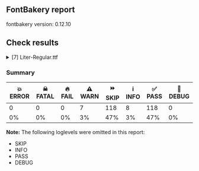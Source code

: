 ## FontBakery report

fontbakery version: 0.12.10





## Check results



<details><summary>[7] Liter-Regular.ttf</summary>
<div>
<details>
    <summary>⚠️ <b>WARN</b> Check if each glyph has the recommended amount of contours. <a href="https://fontbakery.readthedocs.io/en/stable/fontbakery/checks/universal.html#"></a></summary>
    <div>







* ⚠️ **WARN** <p>This check inspects the glyph outlines and detects the total number of contours in each of them. The expected values are infered from the typical ammounts of contours observed in a large collection of reference font families. The divergences listed below may simply indicate a significantly different design on some of your glyphs. On the other hand, some of these may flag actual bugs in the font such as glyphs mapped to an incorrect codepoint. Please consider reviewing the design and codepoint assignment of these to make sure they are correct.</p>
<p>The following glyphs do not have the recommended number of contours:</p>
<pre><code>- Glyph name: eogonek	Contours detected: 3	Expected: 2

- Glyph name: Lslash	Contours detected: 2	Expected: 1

- Glyph name: OE	Contours detected: 3	Expected: 2

- Glyph name: Uogonek	Contours detected: 2	Expected: 1

- Glyph name: uni0407	Contours detected: 1	Expected: 3

- Glyph name: uni0409	Contours detected: 3	Expected: 2

- Glyph name: uni040A	Contours detected: 3	Expected: 2

- Glyph name: uni0459	Contours detected: 3	Expected: 2

- Glyph name: Lslash	Contours detected: 2	Expected: 1

- Glyph name: OE	Contours detected: 3	Expected: 2

- Glyph name: Uogonek	Contours detected: 2	Expected: 1

- Glyph name: eogonek	Contours detected: 3	Expected: 2

- Glyph name: uni0407	Contours detected: 1	Expected: 3

- Glyph name: uni0409	Contours detected: 3	Expected: 2

- Glyph name: uni040A	Contours detected: 3	Expected: 2

- Glyph name: uni0459	Contours detected: 3	Expected: 2
</code></pre>
 [code: contour-count]



</div>
</details>

<details>
    <summary>⚠️ <b>WARN</b> Check font contains no unreachable glyphs <a href="https://fontbakery.readthedocs.io/en/stable/fontbakery/checks/universal.glyphset.html#"></a></summary>
    <div>







* ⚠️ **WARN** <p>The following glyphs could not be reached by codepoint or substitution rules:</p>
<pre><code>- gravecombgravecomb

- uni0306.cy

- uni030C.alt
</code></pre>
 [code: unreachable-glyphs]



</div>
</details>

<details>
    <summary>⚠️ <b>WARN</b> Validate size, and resolution of article images, and ensure article page has minimum length and includes visual assets. <a href="https://fontbakery.readthedocs.io/en/stable/fontbakery/checks/googlefonts.article.html#"></a></summary>
    <div>







* ⚠️ **WARN** <p>Family metadata at fonts/ttf does not have an article.</p>
 [code: lacks-article]



</div>
</details>

<details>
    <summary>⚠️ <b>WARN</b> Check for codepoints not covered by METADATA subsets. <a href="https://fontbakery.readthedocs.io/en/stable/fontbakery/checks/googlefonts.subsets.html#"></a></summary>
    <div>







* ⚠️ **WARN** <p>The following codepoints supported by the font are not covered by
any subsets defined in the font's metadata file, and will never
be served. You can solve this by either manually adding additional
subset declarations to METADATA.pb, or by editing the glyphset
definitions.</p>
<ul>
<li>U+02D8 BREVE: try adding one of: yi, canadian-aboriginal</li>
<li>U+02D9 DOT ABOVE: try adding one of: yi, canadian-aboriginal</li>
<li>U+02DB OGONEK: try adding one of: yi, canadian-aboriginal</li>
<li>U+0302 COMBINING CIRCUMFLEX ACCENT: try adding one of: math, cherokee, tifinagh, coptic</li>
<li>U+0306 COMBINING BREVE: try adding one of: old-permic, tifinagh</li>
<li>U+0307 COMBINING DOT ABOVE: try adding one of: syriac, tai-le, duployan, tifinagh, math, old-permic, canadian-aboriginal, hebrew, coptic, todhri, malayalam</li>
<li>U+030A COMBINING RING ABOVE: try adding one of: syriac, duployan</li>
<li>U+030B COMBINING DOUBLE ACUTE ACCENT: try adding one of: cherokee, osage</li>
<li>U+030C COMBINING CARON: try adding one of: cherokee, tai-le</li>
<li>U+0312 COMBINING TURNED COMMA ABOVE: try adding math</li>
<li>U+0326 COMBINING COMMA BELOW: try adding math</li>
<li>U+0327 COMBINING CEDILLA: try adding math</li>
<li>U+0328 COMBINING OGONEK: not included in any glyphset definition</li>
<li>U+0335 COMBINING SHORT STROKE OVERLAY: not included in any glyphset definition</li>
<li>U+0336 COMBINING LONG STROKE OVERLAY: not included in any glyphset definition</li>
<li>U+0337 COMBINING SHORT SOLIDUS OVERLAY: not included in any glyphset definition</li>
<li>U+0338 COMBINING LONG SOLIDUS OVERLAY: try adding math</li>
<li>U+0384 GREEK TONOS: try adding greek</li>
<li>U+1ECA LATIN CAPITAL LETTER I WITH DOT BELOW: try adding vietnamese</li>
<li>U+1ECB LATIN SMALL LETTER I WITH DOT BELOW: try adding vietnamese</li>
<li>U+EEC7 : not included in any glyphset definition</li>
</ul>
<p>Or you can add the above codepoints to one of the subsets supported by the font: <code>cyrillic</code>, <code>cyrillic-ext</code>, <code>latin</code>, <code>latin-ext</code></p>
 [code: unreachable-subsetting]



</div>
</details>

<details>
    <summary>⚠️ <b>WARN</b> Ensure dotted circle glyph is present and can attach marks. <a href="https://fontbakery.readthedocs.io/en/stable/fontbakery/checks/shaping.html#"></a></summary>
    <div>







* ⚠️ **WARN** <p>No dotted circle glyph present</p>
 [code: missing-dotted-circle]



</div>
</details>

<details>
    <summary>⚠️ <b>WARN</b> Are there any misaligned on-curve points? <a href="https://fontbakery.readthedocs.io/en/stable/fontbakery/checks/outline.html#"></a></summary>
    <div>







* ⚠️ **WARN** <p>The following glyphs have on-curve points which have potentially incorrect y coordinates:</p>
<pre><code>* Q (U+0051): X=449.0,Y=-2.0 (should be at baseline 0?)

* a (U+0061): X=286.0,Y=0.5 (should be at baseline 0?)

* OE (U+0152): X=598.0,Y=1.0 (should be at baseline 0?)

* OE (U+0152): X=598.0,Y=701.0 (should be at cap-height 700?)

* OE (U+0152): X=1044.0,Y=701.0 (should be at cap-height 700?)

* OE (U+0152): X=1044.0,Y=1.0 (should be at baseline 0?)

* aacute (U+00E1): X=286.0,Y=0.5 (should be at baseline 0?)

* abreve (U+0103): X=286.0,Y=0.5 (should be at baseline 0?)

* uni01CE (U+01CE): X=286.0,Y=0.5 (should be at baseline 0?)

* acircumflex (U+00E2): X=286.0,Y=0.5 (should be at baseline 0?)

* adieresis (U+00E4): X=286.0,Y=0.5 (should be at baseline 0?)

* agrave (U+00E0): X=286.0,Y=0.5 (should be at baseline 0?)

* amacron (U+0101): X=286.0,Y=0.5 (should be at baseline 0?)

* aogonek (U+0105): X=286.0,Y=0.5 (should be at baseline 0?)

* aring (U+00E5): X=286.0,Y=0.5 (should be at baseline 0?)

* atilde (U+00E3): X=286.0,Y=0.5 (should be at baseline 0?)

* atilde (U+00E3): X=292.0,Y=698.0 (should be at cap-height 700?)

* eth (U+00F0): X=250.5,Y=700.5 (should be at cap-height 700?)

* oslash (U+00F8): X=189.0,Y=1.5 (should be at baseline 0?)

* ordfeminine (U+00AA): X=286.0,Y=0.5 (should be at baseline 0?)

* uni0430 (U+0430): X=286.0,Y=0.5 (should be at baseline 0?)

* uni0431 (U+0431): X=294.0,Y=698.0 (should be at cap-height 700?)

* uni043B (U+043B): X=36.0,Y=-2.0 (should be at baseline 0?)

* uni043B (U+043B): X=12.0,Y=-2.0 (should be at baseline 0?)

* uni043B (U+043B): X=36.0,Y=-2.0 (should be at baseline 0?)

* uni0459 (U+0459): X=36.0,Y=-2.0 (should be at baseline 0?)

* uni0459 (U+0459): X=12.0,Y=-2.0 (should be at baseline 0?)

* uni0459 (U+0459): X=36.0,Y=-2.0 (should be at baseline 0?)

* questiondown (U+00BF): X=334.5,Y=1.5 (should be at baseline 0?)

* numbersign (U+0023): X=427.0,Y=1.0 (should be at baseline 0?)

* numbersign (U+0023): X=341.0,Y=1.0 (should be at baseline 0?)

* numbersign (U+0023): X=182.0,Y=1.0 (should be at baseline 0?)

* numbersign (U+0023): X=96.0,Y=1.0 (should be at baseline 0?)

* uni02BC (U+02BC): X=24.0,Y=698.0 (should be at cap-height 700?)

* uni02BC (U+02BC): X=138.0,Y=698.0 (should be at cap-height 700?)
</code></pre>
 [code: found-misalignments]



</div>
</details>

<details>
    <summary>⚠️ <b>WARN</b> Do any segments have colinear vectors? <a href="https://fontbakery.readthedocs.io/en/stable/fontbakery/checks/outline.html#"></a></summary>
    <div>







* ⚠️ **WARN** <p>The following glyphs have colinear vectors:</p>
<pre><code>* trademark (U+2122): L&lt;&lt;406.0,632.0&gt;--&lt;408.0,520.0&gt;&gt; -&gt; L&lt;&lt;408.0,520.0&gt;--&lt;408.0,338.0&gt;&gt;

* uni040E (U+040E): L&lt;&lt;112.0,700.0&gt;--&lt;260.0,415.0&gt;&gt; -&gt; L&lt;&lt;260.0,415.0&gt;--&lt;323.0,292.0&gt;&gt;

* uni0423 (U+0423): L&lt;&lt;112.0,700.0&gt;--&lt;260.0,415.0&gt;&gt; -&gt; L&lt;&lt;260.0,415.0&gt;--&lt;323.0,292.0&gt;&gt;

* uni0443 (U+0443): L&lt;&lt;266.0,114.0&gt;--&lt;312.0,239.0&gt;&gt; -&gt; L&lt;&lt;312.0,239.0&gt;--&lt;415.0,520.0&gt;&gt;

* uni0443.ss01: L&lt;&lt;511.0,520.0&gt;--&lt;321.0,-13.0&gt;&gt; -&gt; L&lt;&lt;321.0,-13.0&gt;--&lt;292.0,-85.0&gt;&gt;

* uni045E (U+045E): L&lt;&lt;266.0,114.0&gt;--&lt;312.0,239.0&gt;&gt; -&gt; L&lt;&lt;312.0,239.0&gt;--&lt;415.0,520.0&gt;&gt;

* uni04EE (U+04EE): L&lt;&lt;112.0,700.0&gt;--&lt;260.0,415.0&gt;&gt; -&gt; L&lt;&lt;260.0,415.0&gt;--&lt;323.0,292.0&gt;&gt;

* uni04EF (U+04EF): L&lt;&lt;266.0,114.0&gt;--&lt;312.0,239.0&gt;&gt; -&gt; L&lt;&lt;312.0,239.0&gt;--&lt;415.0,520.0&gt;&gt;

* v (U+0076): L&lt;&lt;104.0,520.0&gt;--&lt;200.0,256.0&gt;&gt; -&gt; L&lt;&lt;200.0,256.0&gt;--&lt;251.0,110.0&gt;&gt;

* v (U+0076): L&lt;&lt;255.0,110.0&gt;--&lt;306.0,256.0&gt;&gt; -&gt; L&lt;&lt;306.0,256.0&gt;--&lt;402.0,520.0&gt;&gt;

* w (U+0077): L&lt;&lt;106.0,520.0&gt;--&lt;196.0,222.0&gt;&gt; -&gt; L&lt;&lt;196.0,222.0&gt;--&lt;222.0,131.0&gt;&gt;

* w (U+0077): L&lt;&lt;224.0,131.0&gt;--&lt;249.0,222.0&gt;&gt; -&gt; L&lt;&lt;249.0,222.0&gt;--&lt;338.0,520.0&gt;&gt;

* w (U+0077): L&lt;&lt;426.0,520.0&gt;--&lt;509.0,241.0&gt;&gt; -&gt; L&lt;&lt;509.0,241.0&gt;--&lt;540.0,125.0&gt;&gt;

* wacute (U+1E83): L&lt;&lt;106.0,520.0&gt;--&lt;196.0,222.0&gt;&gt; -&gt; L&lt;&lt;196.0,222.0&gt;--&lt;222.0,131.0&gt;&gt;

* wacute (U+1E83): L&lt;&lt;224.0,131.0&gt;--&lt;249.0,222.0&gt;&gt; -&gt; L&lt;&lt;249.0,222.0&gt;--&lt;338.0,520.0&gt;&gt;

* wacute (U+1E83): L&lt;&lt;426.0,520.0&gt;--&lt;509.0,241.0&gt;&gt; -&gt; L&lt;&lt;509.0,241.0&gt;--&lt;540.0,125.0&gt;&gt;

* wcircumflex (U+0175): L&lt;&lt;106.0,520.0&gt;--&lt;196.0,222.0&gt;&gt; -&gt; L&lt;&lt;196.0,222.0&gt;--&lt;222.0,131.0&gt;&gt;

* wcircumflex (U+0175): L&lt;&lt;224.0,131.0&gt;--&lt;249.0,222.0&gt;&gt; -&gt; L&lt;&lt;249.0,222.0&gt;--&lt;338.0,520.0&gt;&gt;

* wcircumflex (U+0175): L&lt;&lt;426.0,520.0&gt;--&lt;509.0,241.0&gt;&gt; -&gt; L&lt;&lt;509.0,241.0&gt;--&lt;540.0,125.0&gt;&gt;

* wdieresis (U+1E85): L&lt;&lt;106.0,520.0&gt;--&lt;196.0,222.0&gt;&gt; -&gt; L&lt;&lt;196.0,222.0&gt;--&lt;222.0,131.0&gt;&gt;

* wdieresis (U+1E85): L&lt;&lt;224.0,131.0&gt;--&lt;249.0,222.0&gt;&gt; -&gt; L&lt;&lt;249.0,222.0&gt;--&lt;338.0,520.0&gt;&gt;

* wdieresis (U+1E85): L&lt;&lt;426.0,520.0&gt;--&lt;509.0,241.0&gt;&gt; -&gt; L&lt;&lt;509.0,241.0&gt;--&lt;540.0,125.0&gt;&gt;

* wgrave (U+1E81): L&lt;&lt;106.0,520.0&gt;--&lt;196.0,222.0&gt;&gt; -&gt; L&lt;&lt;196.0,222.0&gt;--&lt;222.0,131.0&gt;&gt;

* wgrave (U+1E81): L&lt;&lt;224.0,131.0&gt;--&lt;249.0,222.0&gt;&gt; -&gt; L&lt;&lt;249.0,222.0&gt;--&lt;338.0,520.0&gt;&gt;

* wgrave (U+1E81): L&lt;&lt;426.0,520.0&gt;--&lt;509.0,241.0&gt;&gt; -&gt; L&lt;&lt;509.0,241.0&gt;--&lt;540.0,125.0&gt;&gt;

* y (U+0079): L&lt;&lt;266.0,114.0&gt;--&lt;312.0,239.0&gt;&gt; -&gt; L&lt;&lt;312.0,239.0&gt;--&lt;415.0,520.0&gt;&gt;

* y.ss01: L&lt;&lt;511.0,520.0&gt;--&lt;321.0,-13.0&gt;&gt; -&gt; L&lt;&lt;321.0,-13.0&gt;--&lt;292.0,-85.0&gt;&gt;

* yacute (U+00FD): L&lt;&lt;266.0,114.0&gt;--&lt;312.0,239.0&gt;&gt; -&gt; L&lt;&lt;312.0,239.0&gt;--&lt;415.0,520.0&gt;&gt;

* ycircumflex (U+0177): L&lt;&lt;266.0,114.0&gt;--&lt;312.0,239.0&gt;&gt; -&gt; L&lt;&lt;312.0,239.0&gt;--&lt;415.0,520.0&gt;&gt;

* ydieresis (U+00FF): L&lt;&lt;266.0,114.0&gt;--&lt;312.0,239.0&gt;&gt; -&gt; L&lt;&lt;312.0,239.0&gt;--&lt;415.0,520.0&gt;&gt;

* ygrave (U+1EF3): L&lt;&lt;266.0,114.0&gt;--&lt;312.0,239.0&gt;&gt; -&gt; L&lt;&lt;312.0,239.0&gt;--&lt;415.0,520.0&gt;&gt;
</code></pre>
 [code: found-colinear-vectors]



</div>
</details>
</div>
</details>




### Summary

| 💥 ERROR | ☠ FATAL | 🔥 FAIL | ⚠️ WARN | ⏩ SKIP | ℹ️ INFO | ✅ PASS | 🔎 DEBUG | 
| ---|---|---|---|---|---|---|---|
| 0 | 0 | 0 | 7 | 118 | 8 | 118 | 0 | 
| 0% | 0% | 0% | 3% | 47% | 3% | 47% | 0% | 



**Note:** The following loglevels were omitted in this report:


* SKIP
* INFO
* PASS
* DEBUG
